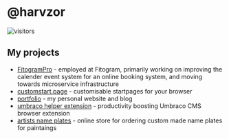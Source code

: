 # @harvzor

![visitors](https://visitor-badge.glitch.me/badge?page_id=harvzor.visitor-badge)

## My projects

- [FitogramPro](https://www.fitogram.pro/) - employed at Fitogram, primarily working on improving the calender event system for an online booking system, and moving towards microservice infrastructure
- [customstart.page](https://customstart.page) - customisable startpages for your browser
- [portfolio](https://github.com/Harvzor/portfolio) - my personal website and blog
- [umbraco helper extension](https://github.com/Harvzor/Umbraco-Helper-Extension) - productivity boosting Umbraco CMS browser extension
- [artists name plates](https://artistsnameplates.co.uk) - online store for ordering custom made name plates for paintaings
